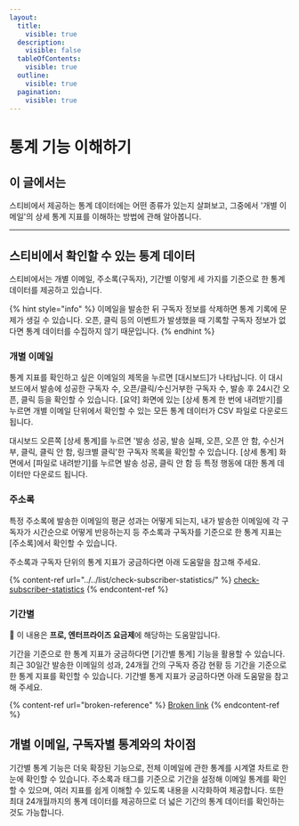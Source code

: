 ```yaml
---
layout:
  title:
    visible: true
  description:
    visible: false
  tableOfContents:
    visible: true
  outline:
    visible: true
  pagination:
    visible: true
---
```


# 통계 기능 이해하기

## 이 글에서는

스티비에서 제공하는 통계 데이터에는 어떤 종류가 있는지 살펴보고, 그중에서 '개별 이메일'의 상세 통계 지표를 이해하는 방법에 관해 알아봅니다.

***

## 스티비에서 확인할 수 있는 통계 데이터&#x20;

스티비에서는 개별 이메일, 주소록(구독자), 기간별 이렇게 세 가지를 기준으로 한 통계 데이터를 제공하고 있습니다.

{% hint style="info" %}
이메일을 발송한 뒤 구독자 정보를 삭제하면 통계 기록에 문제가 생길 수 있습니다. 오픈, 클릭 등의 이벤트가 발생했을 때 기록할 구독자 정보가 없다면 통계 데이터를 수집하지 않기 때문입니다.
{% endhint %}



### 개별 이메일

통계 지표를 확인하고 싶은 이메일의 제목을 누르면 \[대시보드]가 나타납니다. 이 대시보드에서 발송에 성공한 구독자 수, 오픈/클릭/수신거부한 구독자 수, 발송 후 24시간 오픈, 클릭 등을 확인할 수 있습니다. \[요약] 화면에 있는 \[상세 통계 한 번에 내려받기]를 누르면 개별 이메일 단위에서 확인할 수 있는 모든 통계 데이터가 CSV 파일로 다운로드 됩니다.

대시보드 오른쪽 \[상세 통계]를 누르면 '발송 성공, 발송 실패, 오픈, 오픈 안 함, 수신거부, 클릭, 클릭 안 함, 링크별 클릭'한 구독자 목록을 확인할 수 있습니다. \[상세 통계] 화면에서 \[파일로 내려받기]를 누르면 발송 성공, 클릭 안 함 등 특정 행동에 대한 통계 데이터만 다운로드 됩니다.



### 주소록

특정 주소록에 발송한 이메일의 평균 성과는 어떻게 되는지, 내가 발송한 이메일에 각 구독자가 시간순으로 어떻게 반응하는지 등 주소록과 구독자를 기준으로 한 통계 지표는 \[주소록]에서 확인할 수 있습니다.

주소록과 구독자 단위의 통계 지표가 궁금하다면 아래 도움말을 참고해 주세요.

{% content-ref url="../../list/check-subscriber-statistics/" %}
[check-subscriber-statistics](../../list/check-subscriber-statistics/)
{% endcontent-ref %}



### 기간별

💬 이 내용은 **프로, 엔터프라이즈 요금제**에 해당하는 도움말입니다.

기간을 기준으로 한 통계 지표가 궁금하다면 \[기간별 통계] 기능을 활용할 수 있습니다. 최근 30일간 발송한 이메일의 성과, 24개월 간의 구독자 증감 현황 등 기간을 기준으로 한 통계 지표를 확인할 수 있습니다. 기간별 통계 지표가 궁금하다면 아래 도움말을 참고해 주세요.

{% content-ref url="broken-reference" %}
[Broken link](broken-reference)
{% endcontent-ref %}



## 개별 이메일, 구독자별 통계와의 차이점

기간별 통계 기능은 더욱 확장된 기능으로, 전체 이메일에 관한 통계를 시계열 차트로 한눈에 확인할 수 있습니다. 주소록과 태그를 기준으로 기간을 설정해 이메일 통계를 확인할 수 있으며, 여러 지표를 쉽게 이해할 수 있도록 내용을 시각화하여 제공합니다. 또한 최대 24개월까지의 통계 데이터를 제공하므로 더 넓은 기간의 통계 데이터를 확인하는 것도 가능합니다.
